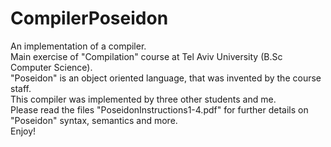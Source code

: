 # CompilerPoseidon
An implementation of a compiler.\
Main exercise of "Compilation" course at Tel Aviv University (B.Sc Computer Science).\
"Poseidon" is an object oriented language, that was invented by the course staff.\
This compiler was implemented by three other students and me.\
Please read the files "PoseidonInstructions1-4.pdf" for further details on "Poseidon" syntax, semantics and more.\
Enjoy!
